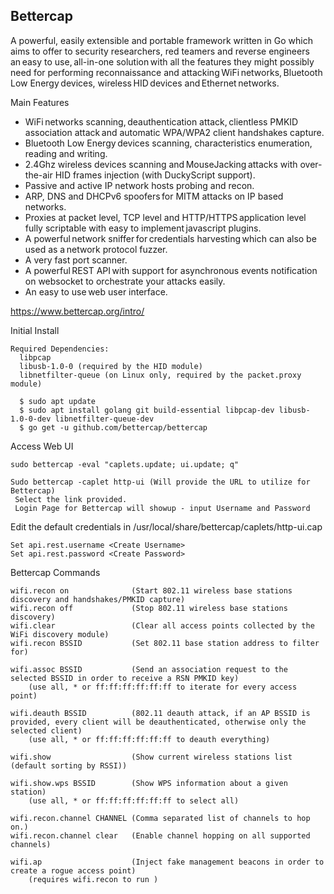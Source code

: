 ## Bettercap
A powerful, easily extensible and portable framework written in Go which aims to offer to security researchers, red teamers and reverse engineers an easy to use, all-in-one solution with all the features they might possibly need for performing reconnaissance and attacking WiFi networks, Bluetooth Low Energy devices, wireless HID devices and Ethernet networks.

Main Features

  * WiFi networks scanning, deauthentication attack, clientless PMKID association attack and automatic WPA/WPA2 client handshakes capture.
  * Bluetooth Low Energy devices scanning, characteristics enumeration, reading and writing.
  * 2.4Ghz wireless devices scanning and MouseJacking attacks with over-the-air HID frames injection (with DuckyScript support).
  * Passive and active IP network hosts probing and recon.
  * ARP, DNS and DHCPv6 spoofers for MITM attacks on IP based networks.
  * Proxies at packet level, TCP level and HTTP/HTTPS application level fully scriptable with easy to implement javascript plugins.
  * A powerful network sniffer for credentials harvesting which can also be used as a network protocol fuzzer.
  * A very fast port scanner.
  * A powerful REST API with support for asynchronous events notification on websocket to orchestrate your attacks easily.
  * An easy to use web user interface.

https://www.bettercap.org/intro/

Initial Install

    Required Dependencies:
      libpcap
      libusb-1.0-0 (required by the HID module)
      libnetfilter-queue (on Linux only, required by the packet.proxy module)
  
      $ sudo apt update
      $ sudo apt install golang git build-essential libpcap-dev libusb-1.0-0-dev libnetfilter-queue-dev
      $ go get -u github.com/bettercap/bettercap

Access Web UI

    sudo bettercap -eval "caplets.update; ui.update; q"
    
    Sudo bettercap -caplet http-ui (Will provide the URL to utilize for Bettercap)
     Select the link provided. 
     Login Page for Bettercap will showup - input Username and Password
    
 Edit the default credentials in /usr/local/share/bettercap/caplets/http-ui.cap
 
    Set api.rest.username <Create Username>
    Set api.rest.password <Create Password>

Bettercap Commands 

    wifi.recon on              (Start 802.11 wireless base stations discovery and handshakes/PMKID capture)
    wifi.recon off             (Stop 802.11 wireless base stations discovery) 
    wifi.clear                 (Clear all access points collected by the WiFi discovery module)
    wifi.recon BSSID           (Set 802.11 base station address to filter for)
    
    wifi.assoc BSSID           (Send an association request to the selected BSSID in order to receive a RSN PMKID key) 
        (use all, * or ff:ff:ff:ff:ff:ff to iterate for every access point)
        
    wifi.deauth BSSID          (802.11 deauth attack, if an AP BSSID is provided, every client will be deauthenticated, otherwise only the selected client)
        (use all, * or ff:ff:ff:ff:ff:ff to deauth everything)
        
    wifi.show                  (Show current wireless stations list (default sorting by RSSI))
    
    wifi.show.wps BSSID        (Show WPS information about a given station) 
        (use all, * or ff:ff:ff:ff:ff:ff to select all)
        
    wifi.recon.channel CHANNEL (Comma separated list of channels to hop on.)
    wifi.recon.channel clear   (Enable channel hopping on all supported channels)
    
    wifi.ap                    (Inject fake management beacons in order to create a rogue access point)
        (requires wifi.recon to run )

